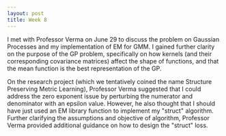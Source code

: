 ```yaml
---
layout: post
title: Week 8
---
```


I met with Professor Verma on June 29 to discuss the problem on Gaussian Processes and my implementation of EM for GMM. I gained further clarity on the purpose of the GP problem, specifically on how kernels (and their corresponding covariance matrices) affect the shape of functions, and that the mean function is the best representation of the GP.

On the research project (which we tentatively coined the name Structure Preserving Metric Learning), Professor Verma suggested that I could address the zero exponent issue by perturbing the numerator and denominator with an epsilon value. However, he also thought that I should have just used an EM library function to implement my "struct" algorithm. Further clarifying the assumptions and objective of algorithm, Professor Verma provided additional guidance on how to design the "struct" loss.
